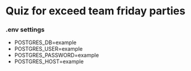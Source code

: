 # Quiz for exceed team friday parties

### .env settings
- POSTGRES_DB=example
- POSTGRES_USER=example
- POSTGRES_PASSWORD=example
- POSTGRES_HOST=example